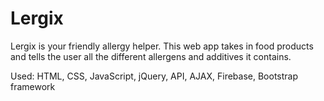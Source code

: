 # Lergix 

Lergix is your friendly allergy helper. This web app takes in food products and tells the user all the different allergens and additives it contains.

Used: HTML, CSS, JavaScript, jQuery, API, AJAX, Firebase, Bootstrap framework
